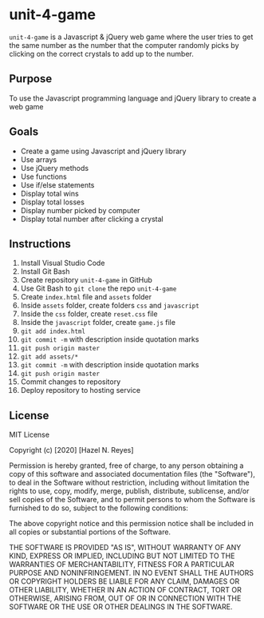 # unit-4-game

`unit-4-game` is a Javascript & jQuery web game where the user tries to get the same number as the number that the computer randomly picks by clicking on the correct crystals to add up to the number.

## Purpose

To use the Javascript programming language and jQuery library to create a web game

## Goals

- Create a game using Javascript and jQuery library
- Use arrays
- Use jQuery methods
- Use functions
- Use if/else statements
- Display total wins
- Display total losses
- Display number picked by computer
- Display total number after clicking a crystal

## Instructions

1. Install Visual Studio Code
1. Install Git Bash
1. Create repository `unit-4-game` in GitHub
1. Use Git Bash to `git clone` the repo `unit-4-game`
1. Create `index.html` file and `assets` folder
1. Inside `assets` folder, create folders `css` and `javascript`
1. Inside the `css` folder, create `reset.css` file
1. Inside the `javascript` folder, create `game.js` file
1. `git add index.html`
1. `git commit -m` with description inside quotation marks
1. `git push origin master`
1. `git add assets/*`
1. `git commit -m` with description inside quotation marks
1. `git push origin master`
1. Commit changes to repository
1. Deploy repository to hosting service

## License

MIT License

Copyright (c) [2020] [Hazel N. Reyes]

Permission is hereby granted, free of charge, to any person obtaining a copy
of this software and associated documentation files (the "Software"), to deal
in the Software without restriction, including without limitation the rights
to use, copy, modify, merge, publish, distribute, sublicense, and/or sell
copies of the Software, and to permit persons to whom the Software is
furnished to do so, subject to the following conditions:

The above copyright notice and this permission notice shall be included in all
copies or substantial portions of the Software.

THE SOFTWARE IS PROVIDED "AS IS", WITHOUT WARRANTY OF ANY KIND, EXPRESS OR
IMPLIED, INCLUDING BUT NOT LIMITED TO THE WARRANTIES OF MERCHANTABILITY,
FITNESS FOR A PARTICULAR PURPOSE AND NONINFRINGEMENT. IN NO EVENT SHALL THE
AUTHORS OR COPYRIGHT HOLDERS BE LIABLE FOR ANY CLAIM, DAMAGES OR OTHER
LIABILITY, WHETHER IN AN ACTION OF CONTRACT, TORT OR OTHERWISE, ARISING FROM,
OUT OF OR IN CONNECTION WITH THE SOFTWARE OR THE USE OR OTHER DEALINGS IN THE
SOFTWARE.
